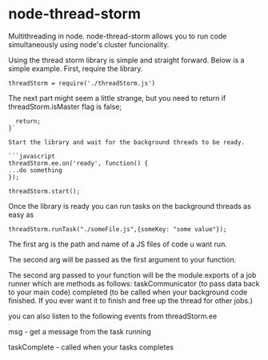 # node-thread-storm
Multithreading in node. node-thread-storm allows you to run code simultaneously using node's cluster funcionality.

Using the thread storm library is simple and straight forward. Below is a simple example. First, require the library.

`threadStorm = require('./threadStorm.js')`

The next part might seem a little strange, but you need to return if threadStorm.isMaster flag is false;

```javascriptif(!threadStorm.isMaster) {
  return;
}`

Start the library and wait for the background threads to be ready.

```javascript
threadStorm.ee.on('ready', function() {
...do something
});

threadStorm.start();
```

Once the library is ready you can run tasks on the background threads as easy as

`threadStorm.runTask("./someFile.js",{someKey: "some value"});`

The first arg is the path and name of a JS files of code u want run.

The second arg will be passed as the first argument to your function.

The second arg passed to your function will be the module.exports of a job runner which are methods as follows:
 taskCommunicator (to pass data back to your main code)
 completed (to be called when your background code finished. If you ever want it to finish and free up the thread for other jobs.)

you can also listen to the following events from threadStorm.ee

msg - get a message from the task running

taskComplete - called when your tasks completes




